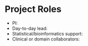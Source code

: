 # Project Roles

- PI:
- Day-to-day lead:
- Statistical/bioinformatics support:
- Clinical or domain collaborators:
